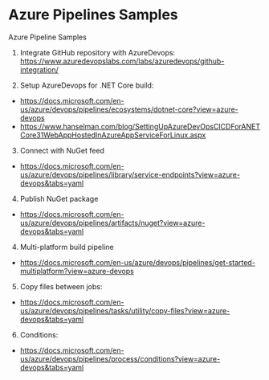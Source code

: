 # Azure Pipelines Samples
Azure Pipeline Samples

1. Integrate GitHub repository with AzureDevops: https://www.azuredevopslabs.com/labs/azuredevops/github-integration/

2. Setup AzureDevops for .NET Core build: 
- https://docs.microsoft.com/en-us/azure/devops/pipelines/ecosystems/dotnet-core?view=azure-devops
- https://www.hanselman.com/blog/SettingUpAzureDevOpsCICDForANETCore31WebAppHostedInAzureAppServiceForLinux.aspx

3. Connect with NuGet feed
- https://docs.microsoft.com/en-us/azure/devops/pipelines/library/service-endpoints?view=azure-devops&tabs=yaml

4. Publish NuGet package
- https://docs.microsoft.com/en-us/azure/devops/pipelines/artifacts/nuget?view=azure-devops&tabs=yaml

4. Multi-platform build pipeline
- https://docs.microsoft.com/en-us/azure/devops/pipelines/get-started-multiplatform?view=azure-devops

5. Copy files between jobs:
- https://docs.microsoft.com/en-us/azure/devops/pipelines/tasks/utility/copy-files?view=azure-devops&tabs=yaml

6. Conditions:
- https://docs.microsoft.com/en-us/azure/devops/pipelines/process/conditions?view=azure-devops&tabs=yaml